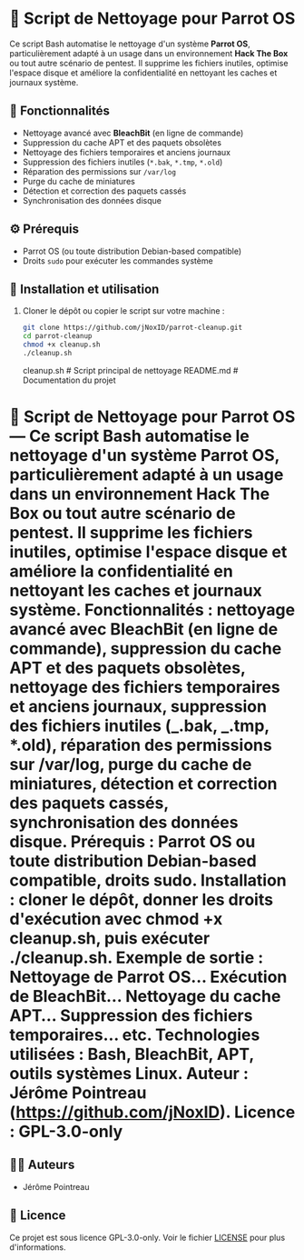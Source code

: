 # 🧹 Script de Nettoyage pour Parrot OS

Ce script Bash automatise le nettoyage d'un système **Parrot OS**, particulièrement adapté à un usage dans un environnement **Hack The Box** ou tout autre scénario de pentest. Il supprime les fichiers inutiles, optimise l'espace disque et améliore la confidentialité en nettoyant les caches et journaux système.

## 📜 Fonctionnalités

- Nettoyage avancé avec **BleachBit** (en ligne de commande)
- Suppression du cache APT et des paquets obsolètes
- Nettoyage des fichiers temporaires et anciens journaux
- Suppression des fichiers inutiles (`*.bak`, `*.tmp`, `*.old`)
- Réparation des permissions sur `/var/log`
- Purge du cache de miniatures
- Détection et correction des paquets cassés
- Synchronisation des données disque

## ⚙️ Prérequis

- Parrot OS (ou toute distribution Debian-based compatible)
- Droits `sudo` pour exécuter les commandes système

## 🚀 Installation et utilisation

1. Cloner le dépôt ou copier le script sur votre machine :

   ```bash
   git clone https://github.com/jNoxID/parrot-cleanup.git
   cd parrot-cleanup
   chmod +x cleanup.sh
   ./cleanup.sh
   ```

   cleanup.sh # Script principal de nettoyage README.md # Documentation du projet

# 🧹 Script de Nettoyage pour Parrot OS — Ce script Bash automatise le nettoyage d'un système Parrot OS, particulièrement adapté à un usage dans un environnement Hack The Box ou tout autre scénario de pentest. Il supprime les fichiers inutiles, optimise l'espace disque et améliore la confidentialité en nettoyant les caches et journaux système. Fonctionnalités : nettoyage avancé avec BleachBit (en ligne de commande), suppression du cache APT et des paquets obsolètes, nettoyage des fichiers temporaires et anciens journaux, suppression des fichiers inutiles (_.bak, _.tmp, \*.old), réparation des permissions sur /var/log, purge du cache de miniatures, détection et correction des paquets cassés, synchronisation des données disque. Prérequis : Parrot OS ou toute distribution Debian-based compatible, droits sudo. Installation : cloner le dépôt, donner les droits d'exécution avec chmod +x cleanup.sh, puis exécuter ./cleanup.sh. Exemple de sortie : Nettoyage de Parrot OS… Exécution de BleachBit… Nettoyage du cache APT… Suppression des fichiers temporaires… etc. Technologies utilisées : Bash, BleachBit, APT, outils systèmes Linux. Auteur : Jérôme Pointreau (https://github.com/jNoxID). Licence : GPL-3.0-only

## 👨‍💼 Auteurs

- Jérôme Pointreau

## 📄 Licence

Ce projet est sous licence GPL-3.0-only. Voir le fichier [LICENSE](LICENSE) pour plus d'informations.

